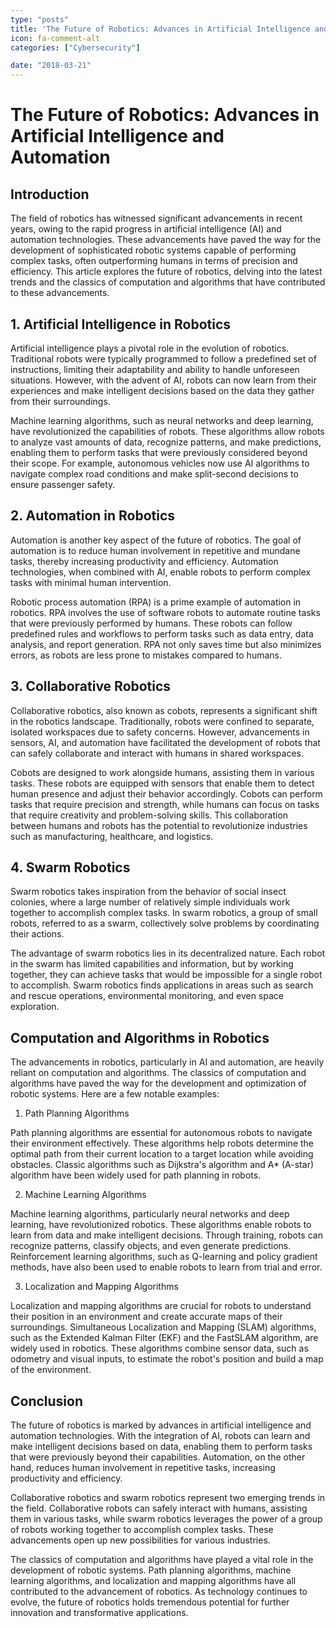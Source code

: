 ```yaml
---
type: "posts"
title: 'The Future of Robotics: Advances in Artificial Intelligence and Automation'
icon: fa-comment-alt
categories: ["Cybersecurity"]

date: "2018-03-21"
---
```




# The Future of Robotics: Advances in Artificial Intelligence and Automation

## Introduction

The field of robotics has witnessed significant advancements in recent years, owing to the rapid progress in artificial intelligence (AI) and automation technologies. These advancements have paved the way for the development of sophisticated robotic systems capable of performing complex tasks, often outperforming humans in terms of precision and efficiency. This article explores the future of robotics, delving into the latest trends and the classics of computation and algorithms that have contributed to these advancements.

## 1. Artificial Intelligence in Robotics

Artificial intelligence plays a pivotal role in the evolution of robotics. Traditional robots were typically programmed to follow a predefined set of instructions, limiting their adaptability and ability to handle unforeseen situations. However, with the advent of AI, robots can now learn from their experiences and make intelligent decisions based on the data they gather from their surroundings.

Machine learning algorithms, such as neural networks and deep learning, have revolutionized the capabilities of robots. These algorithms allow robots to analyze vast amounts of data, recognize patterns, and make predictions, enabling them to perform tasks that were previously considered beyond their scope. For example, autonomous vehicles now use AI algorithms to navigate complex road conditions and make split-second decisions to ensure passenger safety.

## 2. Automation in Robotics

Automation is another key aspect of the future of robotics. The goal of automation is to reduce human involvement in repetitive and mundane tasks, thereby increasing productivity and efficiency. Automation technologies, when combined with AI, enable robots to perform complex tasks with minimal human intervention.

Robotic process automation (RPA) is a prime example of automation in robotics. RPA involves the use of software robots to automate routine tasks that were previously performed by humans. These robots can follow predefined rules and workflows to perform tasks such as data entry, data analysis, and report generation. RPA not only saves time but also minimizes errors, as robots are less prone to mistakes compared to humans.

## 3. Collaborative Robotics

Collaborative robotics, also known as cobots, represents a significant shift in the robotics landscape. Traditionally, robots were confined to separate, isolated workspaces due to safety concerns. However, advancements in sensors, AI, and automation have facilitated the development of robots that can safely collaborate and interact with humans in shared workspaces.

Cobots are designed to work alongside humans, assisting them in various tasks. These robots are equipped with sensors that enable them to detect human presence and adjust their behavior accordingly. Cobots can perform tasks that require precision and strength, while humans can focus on tasks that require creativity and problem-solving skills. This collaboration between humans and robots has the potential to revolutionize industries such as manufacturing, healthcare, and logistics.

## 4. Swarm Robotics

Swarm robotics takes inspiration from the behavior of social insect colonies, where a large number of relatively simple individuals work together to accomplish complex tasks. In swarm robotics, a group of small robots, referred to as a swarm, collectively solve problems by coordinating their actions.

The advantage of swarm robotics lies in its decentralized nature. Each robot in the swarm has limited capabilities and information, but by working together, they can achieve tasks that would be impossible for a single robot to accomplish. Swarm robotics finds applications in areas such as search and rescue operations, environmental monitoring, and even space exploration.

## Computation and Algorithms in Robotics

The advancements in robotics, particularly in AI and automation, are heavily reliant on computation and algorithms. The classics of computation and algorithms have paved the way for the development and optimization of robotic systems. Here are a few notable examples:

1. Path Planning Algorithms

Path planning algorithms are essential for autonomous robots to navigate their environment effectively. These algorithms help robots determine the optimal path from their current location to a target location while avoiding obstacles. Classic algorithms such as Dijkstra's algorithm and A* (A-star) algorithm have been widely used for path planning in robots.

2. Machine Learning Algorithms

Machine learning algorithms, particularly neural networks and deep learning, have revolutionized robotics. These algorithms enable robots to learn from data and make intelligent decisions. Through training, robots can recognize patterns, classify objects, and even generate predictions. Reinforcement learning algorithms, such as Q-learning and policy gradient methods, have also been used to enable robots to learn from trial and error.

3. Localization and Mapping Algorithms

Localization and mapping algorithms are crucial for robots to understand their position in an environment and create accurate maps of their surroundings. Simultaneous Localization and Mapping (SLAM) algorithms, such as the Extended Kalman Filter (EKF) and the FastSLAM algorithm, are widely used in robotics. These algorithms combine sensor data, such as odometry and visual inputs, to estimate the robot's position and build a map of the environment.

## Conclusion

The future of robotics is marked by advances in artificial intelligence and automation technologies. With the integration of AI, robots can learn and make intelligent decisions based on data, enabling them to perform tasks that were previously beyond their capabilities. Automation, on the other hand, reduces human involvement in repetitive tasks, increasing productivity and efficiency.

Collaborative robotics and swarm robotics represent two emerging trends in the field. Collaborative robots can safely interact with humans, assisting them in various tasks, while swarm robotics leverages the power of a group of robots working together to accomplish complex tasks. These advancements open up new possibilities for various industries.

The classics of computation and algorithms have played a vital role in the development of robotic systems. Path planning algorithms, machine learning algorithms, and localization and mapping algorithms have all contributed to the advancement of robotics. As technology continues to evolve, the future of robotics holds tremendous potential for further innovation and transformative applications.